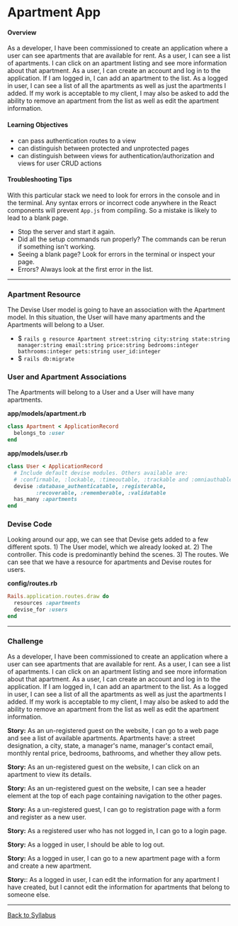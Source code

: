 # Apartment App

#### Overview
As a developer, I have been commissioned to create an application where a user can see apartments that are available for rent. As a user, I can see a list of apartments. I can click on an apartment listing and see more information about that apartment. As a user, I can create an account and log in to the application. If I am logged in, I can add an apartment to the list. As a logged in user, I can see a list of all the apartments as well as just the apartments I added. If my work is acceptable to my client, I may also be asked to add the ability to remove an apartment from the list as well as edit the apartment information.

#### Learning Objectives
- can pass authentication routes to a view
- can distinguish between protected and unprotected pages
- can distinguish between views for authentication/authorization and views for user CRUD actions

#### Troubleshooting Tips
With this particular stack we need to look for errors in the console and in the terminal. Any syntax errors or incorrect code anywhere in the React components will prevent `App.js` from compiling. So a mistake is likely to lead to a blank page.

- Stop the server and start it again.
- Did all the setup commands run properly? The commands can be rerun if something isn't working.
- Seeing a blank page? Look for errors in the terminal or inspect your page.
- Errors? Always look at the first error in the list.

---

### Apartment Resource
The Devise User model is going to have an association with the Apartment model. In this situation, the User will have many apartments and the Apartments will belong to a User.

- $ `rails g resource Apartment street:string city:string state:string manager:string email:string price:string bedrooms:integer bathrooms:integer pets:string user_id:integer`
- $ `rails db:migrate`


### User and Apartment Associations
The Apartments will belong to a User and a User will have many apartments.

**app/models/apartment.rb**
```ruby
class Apartment < ApplicationRecord
  belongs_to :user
end
```

**app/models/user.rb**
```ruby
class User < ApplicationRecord
  # Include default devise modules. Others available are:
  # :confirmable, :lockable, :timeoutable, :trackable and :omniauthable
  devise :database_authenticatable, :registerable,
         :recoverable, :rememberable, :validatable
  has_many :apartments
end
```

### Devise Code
Looking around our app, we can see that Devise gets added to a few different spots. 1) The User model, which we already looked at. 2) The controller. This code is predominantly behind the scenes. 3) The routes. We can see that we have a resource for apartments and Devise routes for users.

**config/routes.rb**
```ruby
Rails.application.routes.draw do
  resources :apartments
  devise_for :users
end
```

---

### Challenge

As a developer, I have been commissioned to create an application where a user can see apartments that are available for rent. As a user, I can see a list of apartments. I can click on an apartment listing and see more information about that apartment. As a user, I can create an account and log in to the application. If I am logged in, I can add an apartment to the list. As a logged in user, I can see a list of all the apartments as well as just the apartments I added. If my work is acceptable to my client, I may also be asked to add the ability to remove an apartment from the list as well as edit the apartment information.

**Story:** As an un-registered guest on the website, I can go to a web page and see a list of available apartments. Apartments have: a street designation, a city, state, a manager's name, manager's contact email, monthly rental price, bedrooms, bathrooms, and whether they allow pets.

**Story:** As an un-registered guest on the website, I can click on an apartment to view its details.

**Story:** As an un-registered guest on the website, I can see a header element at the top of each page containing navigation to the other pages.

**Story:** As a un-registered guest, I can go to registration page with a form and register as a new user.

**Story:** As a registered user who has not logged in, I can go to a login page.

**Story:** As a logged in user, I should be able to log out.

**Story:** As a logged in user, I can go to a new apartment page with a form and create a new apartment.

**Story:**: As a logged in user, I can edit the information for any apartment I have created, but I cannot edit the information for apartments that belong to someone else.

---
[Back to Syllabus](../README.md#unit-nine-react-in-rails-and-authentication)
